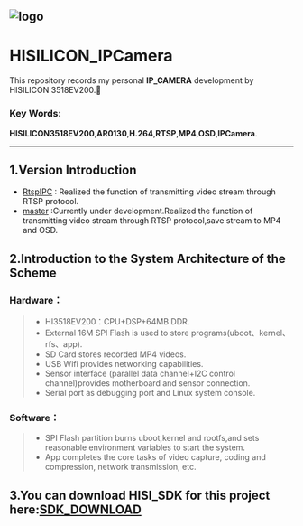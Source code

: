 
![logo](https://github.com/StdCoutZRH/HISILICON_IPCamera/blob/master/pictures/hisilicon.jpg)
---------------------------------------------------

# HISILICON_IPCamera

This repository records my personal **IP_CAMERA** development by HISILICON 3518EV200.🌼

### Key Words:
**HISILICON3518EV200**,**AR0130**,**H.264**,**RTSP**,**MP4**,**OSD**,**IPCamera**.       
 
---------------------------------------------------

## 1.Version Introduction
* [RtspIPC](https://github.com/StdCoutZRH/HISILICON_IPCamera/tree/RtspIPCamera) : Realized the function of transmitting video stream through RTSP protocol.
* [master](https://github.com/StdCoutZRH/HISILICON_IPCamera/tree/master) :Currently under development.Realized the function of transmitting video stream through RTSP protocol,save stream to MP4 and OSD.

## 2.Introduction to the System Architecture of the Scheme
### Hardware：
> * HI3518EV200：CPU+DSP+64MB DDR.
> * External 16M SPI Flash is used to store programs(uboot、kernel、rfs、app).
> * SD Card stores recorded MP4 videos.
> * USB Wifi provides networking capabilities.
> * Sensor interface (parallel data channel+I2C control channel)provides motherboard and sensor connection.
> * Serial port as debugging port and Linux system console.

### Software：
> * SPI Flash partition burns uboot,kernel and rootfs,and sets reasonable environment variables to start the system.
> * App completes the core tasks of video capture, coding and compression, network transmission, etc.

## 3.You can download HISI_SDK for this project here:[SDK_DOWNLOAD](https://pan.baidu.com/s/1jpmh3GCv9kPewSqKCXY99g)

